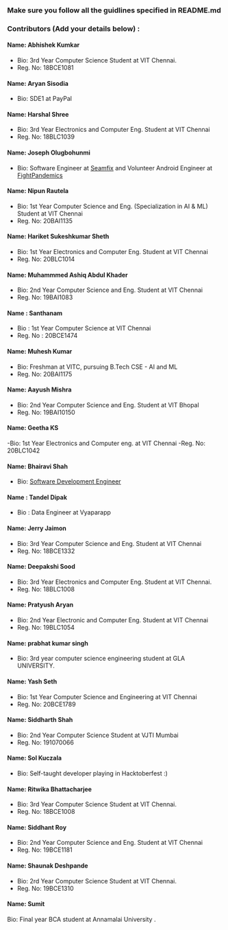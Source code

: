 ### Make sure you follow all the guidlines specified in README.md


### Contributors (Add your details below) :

#### Name: Abhishek Kumkar
 - Bio: 3rd Year Computer Science Student at VIT Chennai.
 - Reg. No: 18BCE1081
 
#### Name: Aryan Sisodia
 - Bio: SDE1 at PayPal
 
#### Name: Harshal Shree
 - Bio: 3rd Year Electronics and Computer Eng. Student at VIT Chennai
 - Reg. No: 18BLC1039
 
#### Name: Joseph Olugbohunmi
 - Bio: Software Engineer at [Seamfix](https://github.com/seamfix/) and Volunteer Android Engineer at [FightPandemics](https://github.com/fightpandemics)

#### Name: Nipun Rautela
 - Bio: 1st Year Computer Science and Eng. (Specialization in AI & ML) Student at VIT Chennai
 - Reg. No: 20BAI1135

#### Name: Hariket Sukeshkumar Sheth
 - Bio: 1st Year Electronics and Computer Eng. Student at VIT Chennai
 - Reg. No: 20BLC1014

#### Name: Muhammmed Ashiq Abdul Khader
- Bio: 2nd Year Computer Science and  Eng. Student at VIT Chennai
- Reg. No: 19BAI1083

#### Name : Santhanam
  - Bio : 1st Year Computer Science at VIT Chennai
  - Reg. No : 20BCE1474

#### Name: Muhesh Kumar
 - Bio: Freshman at VITC, pursuing B.Tech CSE - AI and ML
 - Reg. No: 20BAI1175

#### Name: Aayush Mishra
- Bio: 2nd Year Computer Science and  Eng. Student at VIT Bhopal
- Reg. No: 19BAI10150

#### Name: Geetha KS
-Bio: 1st Year Electronics and Computer eng. at VIT Chennai
-Reg. No: 20BLC1042

#### Name: Bhairavi Shah
- Bio: [Software Development Engineer](https://bhairavi-shah.github.io/)

#### Name : Tandel Dipak
 - Bio : Data Engineer at Vyaparapp

#### Name: Jerry Jaimon
- Bio: 3rd Year Computer Science and  Eng. Student at VIT Chennai
- Reg. No: 18BCE1332

#### Name: Deepakshi Sood
 - Bio: 3rd Year Electronics and Computer Eng. Student at VIT Chennai.
 - Reg. No: 18BLC1008

#### Name: Pratyush Aryan
- Bio: 2nd Year Electronic and Computer  Eng. Student at VIT Chennai
- Reg. No: 19BLC1054

#### Name: prabhat kumar singh
- Bio: 3rd year computer science engineering student at GLA UNIVERSITY.

#### Name: Yash Seth
 - Bio: 1st Year Computer Science and Engineering at VIT Chennai
 - Reg. No: 20BCE1789

#### Name: Siddharth Shah
- Bio: 2nd Year Computer Science Student at VJTI Mumbai
- Reg. No: 191070066

#### Name: Sol Kuczala
- Bio: Self-taught developer playing in Hacktoberfest :)

#### Name: Ritwika Bhattacharjee
 - Bio: 3rd Year Computer Science Student at VIT Chennai.
 - Reg. No: 18BCE1008

#### Name: Siddhant Roy
 - Bio: 2nd Year Computer Science and Eng. Student at VIT Chennai
 - Reg. No: 19BCE1181

 #### Name: Shaunak Deshpande
 - Bio: 2rd Year Computer Science Student at VIT Chennai.
 - Reg. No: 19BCE1310

#### Name: Sumit
Bio: Final year BCA student at Annamalai University .
